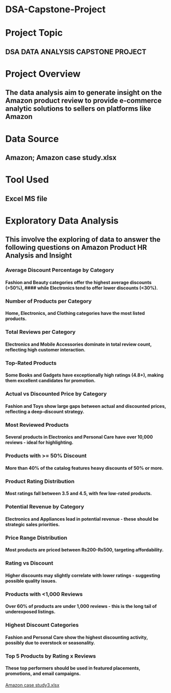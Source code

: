# DSA-Capstone-Project
# Project Topic
## DSA DATA ANALYSIS CAPSTONE PROJECT
# Project Overview
## The data analysis aim to generate insight on the Amazon product review to provide e-commerce analytic solutions to sellers on platforms like Amazon
# Data Source
## Amazon; Amazon case study.xlsx
# Tool Used
## Excel MS file
# Exploratory Data Analysis
## This involve the exploring of data to answer the following questions on Amazon Product HR Analysis and Insight
### Average Discount Percentage by Category
#### Fashion and Beauty categories offer the highest average discounts (>50%), #### while Electronics tend to offer lower discounts (<30%).
### Number of Products per Category
#### Home, Electronics, and Clothing categories have the most listed products.
### Total Reviews per Category
#### Electronics and Mobile Accessories dominate in total review count, reflecting high customer interaction.
### Top-Rated Products
#### Some Books and Gadgets have exceptionally high ratings (4.8+), making them excellent candidates for promotion.
### Actual vs Discounted Price by Category
#### Fashion and Toys show large gaps between actual and discounted prices, reflecting a deep-discount strategy.
### Most Reviewed Products
#### Several products in Electronics and Personal Care have over 10,000 reviews - ideal for highlighting.
### Products with >= 50% Discount
#### More than 40% of the catalog features heavy discounts of 50% or more.
### Product Rating Distribution
#### Most ratings fall between 3.5 and 4.5, with few low-rated products.
### Potential Revenue by Category
#### Electronics and Appliances lead in potential revenue - these should be strategic sales priorities.
### Price Range Distribution
#### Most products are priced between Rs200-Rs500, targeting affordability.
### Rating vs Discount
#### Higher discounts may slightly correlate with lower ratings - suggesting possible quality issues.
### Products with <1,000 Reviews
#### Over 60% of products are under 1,000 reviews - this is the long tail of underexposed listings.
### Highest Discount Categories
#### Fashion and Personal Care show the highest discounting activity, possibly due to overstock or seasonality.
### Top 5 Products by Rating x Reviews
#### These top performers should be used in featured placements, promotions, and email campaigns.
[Amazon case study3.xlsx](https://github.com/user-attachments/files/21323526/Amazon.case.study3.xlsx)




